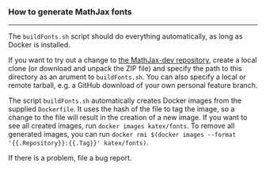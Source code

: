 ### How to generate MathJax fonts
---------------------------------

The `buildFonts.sh` script should do everything automatically,
as long as Docker is installed.

If you want to try out a change
to [the MathJax-dev repository](https://github.com/Khan/MathJax-dev),
create a local clone (or download and unpack the ZIP file)
and specify the path to this directory as an arument to `buildFonts.sh`.
You can also specify a local or remote tarball,
e.g. a GitHub download of your own personal feature branch.

The script `buildFonts.sh` automatically creates Docker images
from the supplied `Dockerfile`.
It uses the hash of the file to tag the image, so a change to the file
will result in the creation of a new image.
If you want to see all created images, run `docker images katex/fonts`.
To remove all generated images, you can run
`docker rmi $(docker images --format '{{.Repository}}:{{.Tag}}' katex/fonts)`.

If there is a problem, file a bug report.
